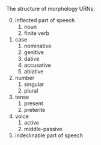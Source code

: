 
The structure of morphology URNs:

0. inflected part of speech
   1. noun
   2. finite verb
1. case
   1. nominative
   2. genitive
   3. dative
   4. accusative
   5. ablative
2. number
    1. singular
    2. plural
3. tense
    1. present
    2. preterite
4. voice
    1. active
    2. middle-passive
5. indeclinable part of speech